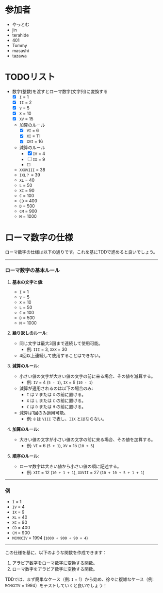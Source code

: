 # 参加者

- やっとむ
- jin
- terahide
- 401
- Tommy
- masashi
- tazawa


# TODOリスト

- 数字(整数)を渡すとローマ数字(文字列)に変換する
    - [x] `I` = 1
    - [x] `II` = 2
    - [x] `V` = 5
    - [x] `X` = 10
    - [x] `XV` = 15
    - 加算のルール
      - [x] `VI` = 6
      - [x] `XI` = 11
      - [x] `XVI` = 16
    - 減算のルール
      - [x] `IV` = 4
      - [ ] `IX` = 9
      - [ ] 
    - `XXXVIII` = 38
    - `IXL？` = 39
    - `XL` = 40
    - `L` = 50
    - `XC` = 90
    - `C` = 100
    - `CD` = 400
    - `D` = 500
    - `CM` = 900
    - `M` = 1000

# ローマ数字の仕様

ローマ数字の仕様は以下の通りです。これを基にTDDで進めると良いでしょう。

---

### **ローマ数字の基本ルール**
1. **基本の文字と値**:
   - `I` = 1
   - `V` = 5
   - `X` = 10
   - `L` = 50
   - `C` = 100
   - `D` = 500
   - `M` = 1000

2. **繰り返しのルール**:
   - 同じ文字は最大3回まで連続して使用可能。
     - 例: `III` = 3, `XXX` = 30
   - 4回以上連続して使用することはできない。

3. **減算のルール**:
   - 小さい値の文字が大きい値の文字の前に来る場合、その値を減算する。
     - 例: `IV` = 4 (`5 - 1`), `IX` = 9 (`10 - 1`)
   - 減算が適用されるのは以下の場合のみ:
     - `I` は `V` または `X` の前に置ける。
     - `X` は `L` または `C` の前に置ける。
     - `C` は `D` または `M` の前に置ける。
   - 減算は1回のみ適用可能。
     - 例: `8` は `VIII` で表し、`IIX` とはならない。

4. **加算のルール**:
   - 大きい値の文字が小さい値の文字の前に来る場合、その値を加算する。
     - 例: `VI` = 6 (`5 + 1`), `XV` = 15 (`10 + 5`)

5. **順序のルール**:
   - ローマ数字は大きい値から小さい値の順に記述する。
     - 例: `XII` = 12 (`10 + 1 + 1`), `XXVII` = 27 (`10 + 10 + 5 + 1 + 1`)

---

### **例**
- `I` = 1
- `IV` = 4
- `IX` = 9
- `XL` = 40
- `XC` = 90
- `CD` = 400
- `CM` = 900
- `MCMXCIV` = 1994 (`1000 + 900 + 90 + 4`)

---

この仕様を基に、以下のような関数を作成できます：
1. アラビア数字をローマ数字に変換する関数。
2. ローマ数字をアラビア数字に変換する関数。

TDDでは、まず簡単なケース（例: `I` = 1）から始め、徐々に複雑なケース（例: `MCMXCIV` = 1994）をテストしていくと良いでしょう！